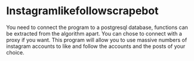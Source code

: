 # Instagramlikefollowscrapebot
You need to connect the program to a postgresql database, functions can be extracted from the algorithm apart.
You can chose to connect with a proxy if you want.
This program will allow you to use massive numbers of instagram accounts to like and follow the accounts and the posts of your choice.
